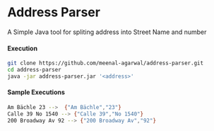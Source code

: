 # Address Parser 
A Simple Java tool for spliting address into Street Name and number


#### Execution
```sh
git clone https://github.com/meenal-agarwal/address-parser.git
cd address-parser
java -jar address-parser.jar '<address>'
```

#### Sample Executions
```sh
Am Bächle 23 -->  {"Am Bächle","23"}
Calle 39 No 1540 --> {"Calle 39","No 1540"}
200 Broadway Av 92 --> {"200 Broadway Av","92"}
```
